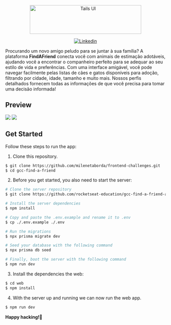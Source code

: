 <p align="center">
  <img alt="Tails UI" src="https://user-images.githubusercontent.com/57155587/228873688-ee1d4191-457c-48ab-ba1b-a679bf789ff3.png" width="350" height="90" style="max-width: 100%;">
</p>

<p align="center">
   <a href="https://www.linkedin.com/in/milene-taborda">
      <img alt="Linkedin" src="https://img.shields.io/badge/-Milene%20Taborda-29B6D1?label=Linkedin&logo=linkedin">
    </a>
</p>

<p>
  Procurando um novo amigo peludo para se juntar à sua família? A plataforma <strong>FindAFriend</strong> conecta você com animais de estimação adotáveis, ajudando você a encontrar o companheiro perfeito para se adequar ao seu estilo de vida e preferências. Com uma interface amigável, você pode navegar facilmente pelas listas de cães e gatos disponíveis para adoção, filtrando por cidade, idade, tamanho e muito mais. Nossos perfis detalhados fornecem todas as informações de que você precisa para tomar uma decisão informada!
</p>

## Preview
<img src="https://user-images.githubusercontent.com/57155587/228869654-e758f763-b9cb-44d5-8893-ebe135766c9d.png" />
<img src="https://user-images.githubusercontent.com/57155587/228872698-f42ac564-08f3-402b-b293-3bf87baff19e.png" />

## Get Started
Follow these steps to run the app:

1. Clone this repository.
```bash
$ git clone https://github.com/milenetaborda/frontend-challenges.git
$ cd gcc-find-a-friend 
```

2. Before you get started, you also need to start the server:
```bash
# Clone the server repository
$ git clone https://github.com/rocketseat-education/gcc-find-a-friend-api

# Install the server dependencies
$ npm install

# Copy and paste the .env.example and rename it to .env
$ cp ./.env.example ./.env

# Run the migrations
$ npx prisma migrate dev

# Seed your database with the following command
$ npx prisma db seed

# Finally, boot the server with the following command
$ npm run dev
```

3. Install the dependencies the web:
```bash
$ cd web
$ npm install
```

4. With the server up and running we can now run the web app.
```bash
$ npm run dev
```

<strong>Happy hacking!</strong>🎉


